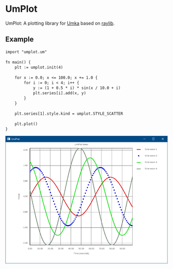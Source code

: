 # UmPlot
UmPlot: A plotting library for [Umka](https://github.com/vtereshkov/umka-lang) based on [raylib](https://www.raylib.com).

## Example
```
import "umplot.um"

fn main() {
    plt := umplot.init(4)

    for x := 0.0; x <= 100.0; x += 1.0 {
        for i := 0; i < 4; i++ {
            y := (1 + 0.5 * i) * sin(x / 10.0 + i)
            plt.series[i].add(x, y)
        }
    }

    plt.series[1].style.kind = umplot.STYLE_SCATTER

    plt.plot()
}
```
![](umplot.png)

